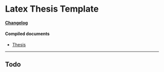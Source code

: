 # Latex Thesis Template

#### [Changelog](CHANGELOG.md)

#### Compiled documents

- [Thesis](./thesis/thesis.pdf)

---
## Todo

